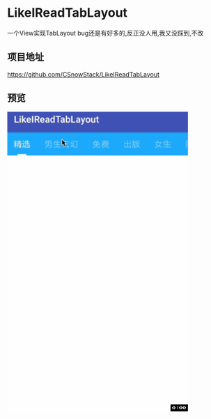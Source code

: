 # LikeIReadTabLayout
一个View实现TabLayout
bug还是有好多的,反正没人用,我又没踩到,不改


## 项目地址
https://github.com/CSnowStack/LikeIReadTabLayout

## 预览
![预览](https://github.com/CSnowStack/LikeIReadTabLayout/blob/master/img/preview.gif)